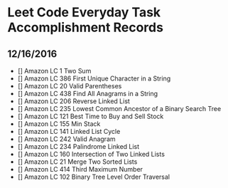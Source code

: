 # Leet Code Everyday Task Accomplishment Records
## 12/16/2016
* [] Amazon LC 1 Two Sum
* [] Amazon LC 386 First Unique Character in a String
* [] Amazon LC 20 Valid Parentheses
* [] Amazon LC 438 Find All Anagrams in a String
* [] Amazon LC 206 Reverse Linked List
* [] Amazon LC 235 Lowest Common Ancestor of a Binary Search Tree
* [] Amazon LC 121 Best Time to Buy and Sell Stock
* [] Amazon LC 155 Min Stack
* [] Amazon LC 141 Linked List Cycle
* [] Amazon LC 242 Valid Anagram
* [] Amazon LC 234 Palindrome Linked List
* [] Amazon LC 160 Intersection of Two Linked Lists
* [] Amazon LC 21 Merge Two Sorted Lists
* [] Amazon LC 414 Third Maximum Number
* [] Amazon LC 102 Binary Tree Level Order Traversal

